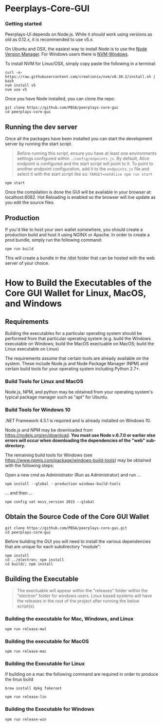 Peerplays-Core-GUI
============

### Getting started

Peerplays-UI depends on Node.js. While it should work using versions as old as 0.12.x, it is recommended to use v5.x.

On Ubuntu and OSX, the easiest way to install Node is to use the [Node Version Manager](https://github.com/creationix/nvm).
For Windows users there is [NVM-Windows](https://github.com/coreybutler/nvm-windows).

To install NVM for Linux/OSX, simply copy paste the following in a terminal:
```
curl -o- https://raw.githubusercontent.com/creationix/nvm/v0.30.2/install.sh | bash
nvm install v5
nvm use v5
```

Once you have Node installed, you can clone the repo:
```
git clone https://github.com/PBSA/peerplays-core-gui
cd peerplays-core-gui
```

## Running the dev server

Once all the packages have been installed you can start the development server by running the start script.
> Before running this script, ensure you have at least one environments settings configured within `./config/enpoints.js`. By default, Alice endpoint is configured and the start script will point to it.
> To point to another endpoint configuration, add it to the `endpoints.js` file and select it with the start script like so: `TARGET=notAlice npm run start`
```
npm start
```

Once the compilation is done the GUI will be available in your browser at: localhost:8082. Hot Reloading is enabled so the browser will live update as you edit the source files.

## Production
If you'd like to host your own wallet somewhere, you should create a production build and host it using NGINX or Apache. In order to create a prod bundle, simply run the following command:
```
npm run build
```
This will create a bundle in the /dist folder that can be hosted with the web server of your choice.


# How to Build the Executables of the Core GUI Wallet for Linux, MacOS, and Windows

## Requirements
Building the executables for a particular operating system should be performed from that particular operating system (e.g. build the Windows executable on Windows; build the MacOS exectuable on MacOS; build the Linux executable on Linux)

The requirements assume that certain tools are already available on the system. These include Node.js and Node Package Manager (NPM) and certain build tools for your operating system including Python 2.7+.


### Build Tools for Linux and MacOS
Node.js, NPM, and python may be obtained from your operating system's typical package manager such as "apt" for Ubuntu.


### Build Tools for Windows 10
.NET Framework 4.5.1 is required and is already installed on Windows 10.

Node.js and NPM may be downloaded from https://nodejs.org/en/download.  **You must use Node v.6.7.0 or earlier else errors will occur when downloading the dependencies of the "web" sub-directory.**

The remaining build tools for Windows (see https://www.npmjs.com/package/windows-build-tools) may be obtained with the following steps:

Open a new cmd as Administrator (Run as Administrator) and run ...
```
npm install --global --production windows-build-tools
```

... and then ...
```
npm config set msvs_version 2015 --global
```


## Obtain the Source Code of the Core GUI Wallet
```
git clone https://github.com/PBSA/peerplays-core-gui.git
cd peerplays-core-gui
```

Before building the GUI you will need to install the various dependencies that are unique for each subdirectory "module":
```
npm install
cd ../electron; npm install
cd build/; npm install
```

## Building the Executable
>The exectuable will appear within the "releases" folder within the "electron" folder for windows users. Linux based systems will have the releases in the root of the project after running the below script(s).
### Building the executable for Mac, Windows, and Linux
```
npm run release-mwl
```
### Building the executable for MacOS
```
npm run release-mac
```

### Building the Executable for Linux

If building on a mac the following command are required in order to produce the linux build
```
brew install dpkg fakeroot
```

```
npm run release-lin
```

### Building the Executable for Windows
```
npm run release-win
```
